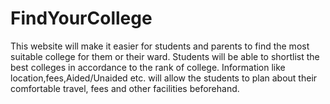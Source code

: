 # FindYourCollege
This website will make it easier for students and parents to find the most  suitable college for them or their ward. Students will be able to shortlist the best colleges in accordance to the rank of college. Information like location,fees,Aided/Unaided etc. will allow the students to plan about their comfortable travel, fees  and other facilities beforehand.

<!-- [Find Your College Webpage Recording](https://youtu.be/QVn4L9hNabY) -->
